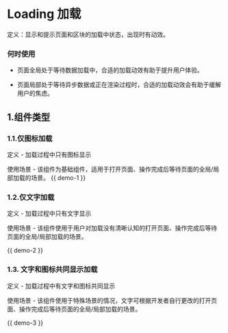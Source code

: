 # Loading 加载 
定义：显示和提示页面和区块的加载中状态，出现时有动效。

### 何时使用
- 页面全局处于等待数据加载中，合适的加载动效有助于提升用户体验。

- 页面局部处于等待异步数据或正在渲染过程时，合适的加载动效会有助于缓解用户的焦虑。

## 1.组件类型
### 1.1.仅图标加载
定义 - 加载过程中只有图标显示

使用场景 - 该组件为基础组件，适用于打开页面、操作完成后等待页面的全局/局部加载的场景。
{{ demo-1 }}

### 1.2.仅文字加载
定义 - 加载过程中只有文字显示

使用场景 - 该组件使用于用户对加载没有清晰认知的打开页面、操作完成后等待页面的全局/局部加载的场景。

{{ demo-2 }}

### 1.3. 文字和图标共同显示加载
定义 - 加载过程中有文字和图标共同显示

使用场景 - 该组件使用于特殊场景的情况，文字可根据开发者自行更改的打开页面、操作完成后等待页面的全局/局部加载的场景。

{{ demo-3 }}
